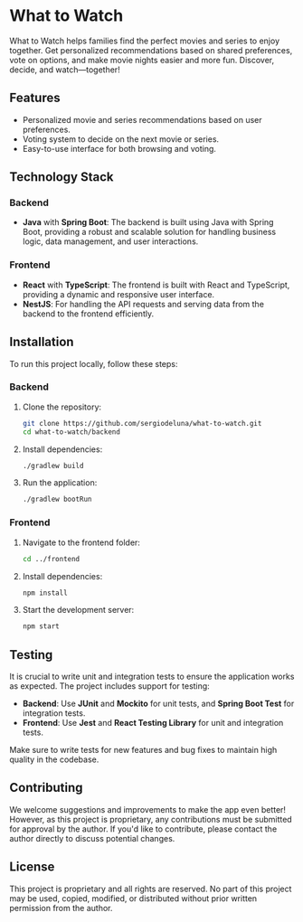 # What to Watch

What to Watch helps families find the perfect movies and series to enjoy together. Get personalized recommendations based on shared preferences, vote on options, and make movie nights easier and more fun. Discover, decide, and watch—together!

## Features

- Personalized movie and series recommendations based on user preferences.
- Voting system to decide on the next movie or series.
- Easy-to-use interface for both browsing and voting.

## Technology Stack

### Backend

- **Java** with **Spring Boot**: The backend is built using Java with Spring Boot, providing a robust and scalable solution for handling business logic, data management, and user interactions.

### Frontend

- **React** with **TypeScript**: The frontend is built with React and TypeScript, providing a dynamic and responsive user interface.
- **NestJS**: For handling the API requests and serving data from the backend to the frontend efficiently.

## Installation

To run this project locally, follow these steps:

### Backend

1. Clone the repository:
   ```bash
   git clone https://github.com/sergiodeluna/what-to-watch.git
   cd what-to-watch/backend

2. Install dependencies:
   ```bash
   ./gradlew build

3. Run the application:
   ```bash
   ./gradlew bootRun

### Frontend

1. Navigate to the frontend folder:
   ```bash
   cd ../frontend
   
2. Install dependencies:
   ```bash
   npm install

3. Start the development server:   
   ```bash
   npm start

## Testing

It is crucial to write unit and integration tests to ensure the application works as expected. The project includes support for testing:

- **Backend**: Use **JUnit** and **Mockito** for unit tests, and **Spring Boot Test** for integration tests.
- **Frontend**: Use **Jest** and **React Testing Library** for unit and integration tests.

Make sure to write tests for new features and bug fixes to maintain high quality in the codebase.

## Contributing

We welcome suggestions and improvements to make the app even better! However, as this project is proprietary, any contributions must be submitted for approval by the author. If you'd like to contribute, please contact the author directly to discuss potential changes.

## License

This project is proprietary and all rights are reserved. No part of this project may be used, copied, modified, or distributed without prior written permission from the author.
